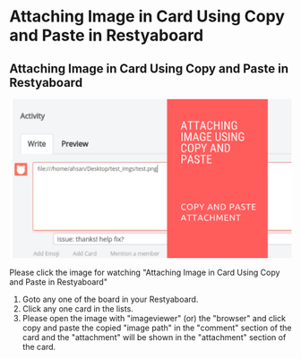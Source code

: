 # Attaching Image in Card Using Copy and Paste in Restyaboard


## Attaching Image in Card Using Copy and Paste in Restyaboard

[![Attaching image in card using copy and paste in Restyaboard](card-attachment-using-copy-and-paste.png)](https://www.youtube.com/watch?v=0N1L_mbb2wc)

Please click the image for watching "Attaching Image in Card Using Copy and Paste in Restyaboard"

1.  Goto any one of the board in your Restyaboard.
2.  Click any one card in the lists.
3.  Please open the image with "imageviewer" (or) the "browser" and click copy and paste the copied "image path" in the "comment" section of the card and the "attachment" will be shown in the "attachment" section of the card.